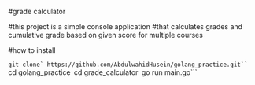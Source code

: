 #grade calculator

#this project is a simple console application
#that calculates grades and cumulative grade based on given score for multiple courses

#how to install 

```git clone` https://github.com/AbdulwahidHusein/golang_practice.git``
```cd golang_practice```
```cd grade_calculator```
```go run main.go```
